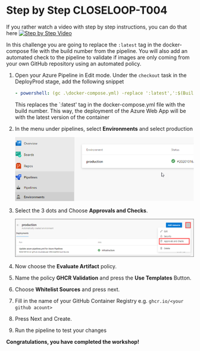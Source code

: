 # Step by Step CLOSELOOP-T004

If you rather watch a video with step by step instructions, you can do that here
[![Step by Step Video](https://img.youtube.com/vi/4CPX2A3DR9I/0.jpg)](https://www.youtube.com/watch?v=4CPX2A3DR9I)


In this challenge you are going to replace the `:latest` tag in the docker-compose file with the build number from the pipeline. You will also add an automated check to the pipeline to validate if images are only coming from your own GitHub repository using an automated policy. 

1. Open your Azure Pipeline in Edit mode. Under the `checkout` task in the DeployProd stage, add the following snippet

   ```YAML
   - powershell: (gc .\docker-compose.yml) -replace ':latest',':$(Build.BuildNumber)' | set-content .\docker-compose.yml
   ```
   
   This replaces the `:latest' tag in the docker-compose.yml file with the build number. This way, the deployment of the Azure Web App will be with the latest version of the container

2. In the menu under pipelines, select **Environments** and select production

   ![](https://raw.githubusercontent.com/CloudLabsAI-Azure/AIW-DevOps/main/Assets/2020-10-16-15-30-29.png)

3. Select the 3 dots and Choose **Approvals and Checks**.

   ![](https://raw.githubusercontent.com/CloudLabsAI-Azure/AIW-DevOps/main/Assets/approvals-check.png)

4. Now choose the **Evaluate Artifact** policy.

5. Name the policy **GHCR Validation** and press the **Use Templates** Button.

6. Choose **Whitelist Sources** and press next.

7. Fill in the name of your GitHub Container Registry  e.g. `ghcr.io/<your github acount>`

8. Press Next and Create. 

9. Run the pipeline to test your changes


**Congratulations, you have completed the workshop!**


